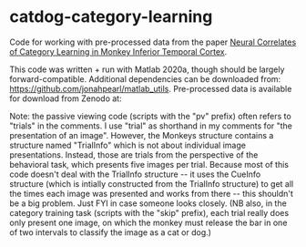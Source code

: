 # catdog-category-learning
Code for working with pre-processed data from the paper [Neural Correlates of Category Learning in Monkey Inferior Temporal Cortex](https://doi.org/10.1523/JNEUROSCI.0312-24.2024). 

This code was written + run with Matlab 2020a, though should be largely forward-compatible. Additional dependencies can be downloaded from: https://github.com/jonahpearl/matlab_utils. Pre-processed data is available for download from Zenodo at: 

Note: the passive viewing code (scripts with the "pv" prefix) often refers to "trials" in the comments. I use "trial" as shorthand in my comments for "the presentation of an image". However, the Monkeys structure contains a structure named "TrialInfo" which is not about individual image presentations. Instead, those are trials from the perspective of the behavioral task, which presents five images per trial. Because most of this code doesn't deal with the TrialInfo structure -- it uses the CueInfo structure (which is intially constructed from the TrialInfo structure) to get all the times each image was presented and works from there -- this shouldn't be a big problem. Just FYI in case someone looks closely.
(NB also, in the category training task (scripts with the "skip" prefix), each trial really does only present one image, on which the monkey must release the bar in one of two intervals to classify the image as a cat or dog.)
